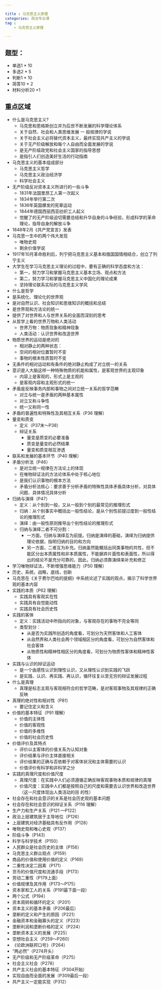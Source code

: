 ```yaml
---

title : 马克思主义原理
categories: 政治专业课
tag : 
    - 马克思主义原理

---
```


## 题型：
- 单选1 * 10 
- 多选2 * 5
- 判断1 * 10
- 简答10 * 2
- 材料分析20 *1

## 重点区域
- 什么是马克思主义?
  - 马克思和恩格斯创立并为后世不断发展的科学理论体系
  - 关于自然、社会和人类思维发展   一 般规律的学说
  - 关于社会主义必将替代资本主义，最终实现共产主义的学说
  - 关于无产阶级解放和每个人自由而全面发展的学说
  - 是无产阶级政党和社会主义国家的指导思想
  - 是指引人们创造美好生活的行动指南
- 马克思主义的基本组成部分
  - 马克思主义哲学
  - 马克思主义政治经济学
  - 科学社会主义
- 无产阶级反对资本主义所进行的一些斗争
  - 1831年法国里昂工人第一次起义
  - 1834年举行第二次
  - 1836年英国爆发的宪章运动
  - 1844年德国西丽西亚纺织工人起义
  - 觉醒了的无产阶级迫切需要总结和升华自身的斗争经验，形成科学的革命理论，指导自身的解放斗争
- 1848年2月《共产党宣言》发表
- 马克思一生中的两个伟大发现
	- 唯物史观
	- 剩余价值学说  
- 1917年10月革命胜利后，列宁把马克思主义基本和俄国国情相结合，创立了列宁主义
- 大学生在学习马克思主义理论的过程中，要有正确的科学态度和方法：
	- 第一，努力学习和掌握马克思主义基本立场、观点和方法
	- 第二，努力学习和掌握马克思主义中国化的理论成果
	- 坚持理论联系实际的马克思主义学风
- 什么是哲学
 - 是系统化、理论化的世界观
 - 是对自然认识、社会知识和思维知识的概括和总结
 - 是世界观和方法论的统一
 - 提供了对世界和人与世界关系的全面而深刻的思考
- 从哲学上看的世界万物和人类活动
	- 世界万物：物质现象和精神现象
	- 人类活动：认识世界和改造世界
- 物质世界的运动是绝对的  
	- 相对静止的两种状态：
	 - 空间的相对位置暂时不变
	 - 事物的根本性质暂时不变
 - 无条件的相对运动和有条件的绝对静止构成了对立统一的关系
- 意识是人大脑这样一种特殊物质的机能和属性，是客观世界的主观印象
	- 内容上是客观的，形式上是主观的
	- 是客观内容和主观形式的统一
- 矛盾是反映事务内部和事物之间对立统一关系的哲学范畴
	- 对立与统一是矛盾的两种基本属性
	- 对立又称斗争性
	- 统一又称同一性
- 矛盾的普遍性和特殊性及其相互关系（P36 理解）  
- 量变和质变
	- 定义（P37末～P38）
	- 辩证关系
		- 量变是质变的必要准备
		- 质变是量变的必然结果
		- 量变和质变相互渗透    
- 联系和发展的基本环节（P40 理解）
- 矛盾分析法（P46）
	- 是对立统一规律在方法论上的体现
	- 在唯物辩证法的方法论体系中处于核心地位
	- 是我们认识事物的根本方法
	- 矛盾分析法核心：要求善于分析矛盾的特殊性具体矛盾具体分析，对具体问题、具体情况具体分析
- 归纳与演绎（P47）
	- 定义：从个别到一般，又从一般到个别的最常见的推理形式
	- 归纳：从个别事实中概括出一般性结论，是从个别性前提过度到一般性结论的推理形式
	- 演绎：由一般性原则推导出个别性结论的推理形式
	- 归纳与演绎二者不可分割：
		- 一方面，归纳与演绎互为前提。归纳是演绎的基础，演绎为归纳提供理论依据，指明归纳的目的和方向
		- 另一方面，二者互为补充。归纳虽然能概括出同类事物的共性，但不能区分出本质属性和非本质属性，不能摒弃片面性和表面性，所以得出的结论不是充分可靠的，因此，归纳必须靠演绎来补充和修正
- 学习唯物辩证法，不断增强思维能力（P50 理解）
 - 历史，系统，战略，底线，创新
- 马克思在《关于费尔巴哈的提纲》中系统论述了实践的观点，揭示了科学世界观的基本内容
- 实践的本质（P62 理解）
	- 实践具有客观实在性
	- 实践具有自觉能动性
	- 实践具有社会历史性
- 实践的客体
	- 定义：实践活动中所指向的对象，与客观存在的事物不完全等同
	- 类型划分：
		- 从是否为实践所创造的角度看，可划分为天然客体和人工客体
		- 从自然界和人类社会两个领域相区分的角度看，可划分为自然客体和社会客体
		- 从物质性和精神性相区分的角度看，可划分为物质性客体和精神性客体
- 实践与认识的辩证运动
	- 是一个由感性认识到理性认识，又从理性认识到实践的飞跃
	- 是实践、认识、再实践、再认识，循环往复以至无穷的辩证发展过程
- 什么是真理
	- 真理是标志主观与客观相符合的哲学范畴，是对客观事物及其规律的正确反映
- 真理的绝对性和相对性（P81）
	- 要记住定义和含义
- 价值的基本特征（P91 理解）
	- 价值的主体性
	- 价值的客观性
	- 价值的多维性
	- 价值的社会历史性    
- 价值评价及其特点
	- 评价以主客体的价值关系为认知对象
	- 评价结果与评价主体直接相关
	- 评价结果的正确与否依赖于对客体状况和主体需要的认识
	- 价值评价有科学和非科学之分
- 实践的真理尺度和价值尺度
	- 真理尺度：在实践中人们必须遵循正确反映客观事物本质和规律的真理
	- 价值尺度：实践中人们都是按照自己的尺度和需要去认识世界和改造世界（这一尺度体现出人类活动的目 的性）
- 社会存在和社会意识的关系是社会历史观的基本问题
- 社会存在和社会意识的辩证关系（P116 理解）
- 生产力和生产关系（P121 —P122）
- 政治上层建筑居于主导地位（P126）
- 上层建筑对经济基础具有反作用（P128）
- 唯物史观和唯心史观（P137）
- 阶级斗争（P143）
- 科学与科学技术（P150）
- 人民群众是社会历史的主体（P156）
- 马克思主义群众观点（P159）
- 商品的价值和使用价值的定义（P169）
- 二重性决定二因素（P171）
- 货币的价值尺度和流通手段（P173）
- 劳动二重性（P179上面）
- 价值规律及其作用（P173～P175）
- 资本家和工人的关系（P191最下面一段）
- 两个公式（P194）
- 资本周转和循环的定义（P201）
- 资本主义的基本矛盾（P206最后）
- 垄断的定义和产生的原因（P221）
- 金融资本和金融寡头的定义（P223）
- 垄断利润和垄断价格的定义（P224）
- 垄断资本主义的发展（P225）
- 空想社会主义（P259～P260）
- 《论欧洲联邦口号》（P264）
- “两必然”（P274开头）
- 无产阶级和无产阶级革命（P275）
- 社会主义社会（P278）
- 共产主义社会的基本特征（P304开始）
- 实现自由而全面的发展（P309最后一段）
- 共产主义一定能实现（P312）
